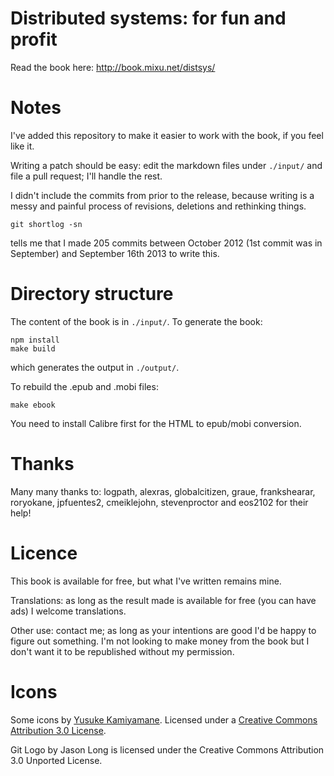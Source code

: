 # Distributed systems: for fun and profit

Read the book here: http://book.mixu.net/distsys/

# Notes

I've added this repository to make it easier to work with the book, if you feel like it.

Writing a patch should be easy: edit the markdown files under `./input/` and file a pull request; I'll handle the rest.

I didn't include the commits from prior to the release, because writing is a messy and painful process of revisions, deletions and rethinking things.

    git shortlog -sn

tells me that I made 205 commits between October 2012 (1st commit was in September) and September 16th 2013 to write this.

# Directory structure

The content of the book is in `./input/`. To generate the book:

    npm install
    make build

which generates the output in `./output/`.

To rebuild the .epub and .mobi files:

    make ebook

You need to install Calibre first for the HTML to epub/mobi conversion.

# Thanks

Many many thanks to: logpath, alexras, globalcitizen, graue, frankshearar, roryokane, jpfuentes2, cmeiklejohn, stevenproctor and eos2102 for their help!

# Licence

This book is available for free, but what I've written remains mine.

Translations: as long as the result made is available for free (you can have ads) I welcome translations.

Other use: contact me; as long as your intentions are good I'd be happy to figure out something. I'm not looking to make money from the book but I don't want it to be republished without my permission.

# Icons

Some icons by <a href="http://p.yusukekamiyamane.com/">Yusuke Kamiyamane</a>. Licensed under a <a href="http://creativecommons.org/licenses/by/3.0/">Creative Commons Attribution 3.0 License</a>.

Git Logo by Jason Long is licensed under the Creative Commons Attribution 3.0 Unported License.
